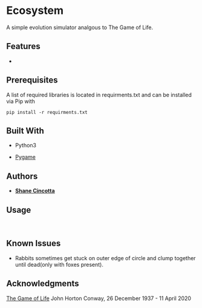 # Ecosystem

A simple evolution simulator analgous to The Game of Life.

## Features

*

## Prerequisites

A list of required libraries is located in requirments.txt and can be installed via Pip with 

```pip install -r requirments.txt```

## Built With

* Python3

* [Pygame](https://www.pygame.org/news)

## Authors

* **[Shane Cincotta](https://github.com/cincottash)**


## Usage

&nbsp;&nbsp;&nbsp;&nbsp;

## Known Issues
* Rabbits sometimes get stuck on outer edge of circle and clump together until dead(only with foxes present).

## Acknowledgments

[The Game of Life](https://en.wikipedia.org/wiki/Conway%27s_Game_of_Life)
John Horton Conway, 26 December 1937 - 11 April 2020
